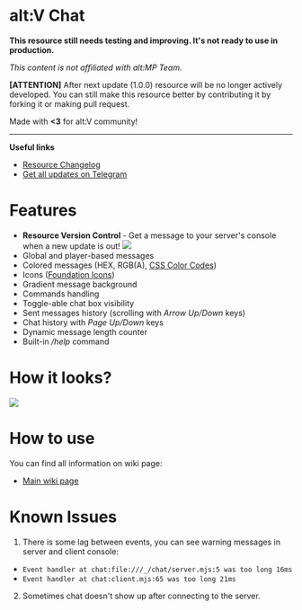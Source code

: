 # alt:V Chat
**This resource still needs testing and improving. It's not ready to use in production.**

*This content is not affiliated with alt:MP Team.*

**[ATTENTION]** After next update (1.0.0) resource will be no longer actively developed. You can still make this resource better by contributing it by forking it or making pull request.

Made with **<3** for alt:V community!

---

**Useful links**
* [Resource Changelog](https://github.com/echoWanderer/altV-Chat/blob/master/CHANGELOG.md)
* [Get all updates on Telegram](https://t.me/echoWanderer_altv)

# Features
* **Resource Version Control** - Get a message to your server's console when a new update is out!
![](https://i.ibb.co/C7dFgfk/rvc.png)
* Global and player-based messages
* Colored messages (HEX, RGB(A), [CSS Color Codes](https://www.quackit.com/css/css_color_codes.cfm))
* Icons ([Foundation Icons](https://zurb.com/playground/foundation-icon-fonts-3))
* Gradient message background
* Commands handling
* Toggle-able chat box visibility
* Sent messages history (scrolling with *Arrow Up/Down* keys)
* Chat history with *Page Up/Down* keys
* Dynamic message length counter
* Built-in */help* command

# How it looks?
![](https://i.ibb.co/y8dxXrw/Annotation-2020-01-11-192952.png)

# How to use
You can find all information on wiki page:
* [Main wiki page](https://github.com/echoWanderer/altV-Chat/wiki)

# Known Issues
1. There is some lag between events, you can see warning messages in server and client console:
* `Event handler at chat:file:///_/chat/server.mjs:5 was too long 16ms`
* `Event handler at chat:client.mjs:65 was too long 21ms`
2. Sometimes chat doesn't show up after connecting to the server.
